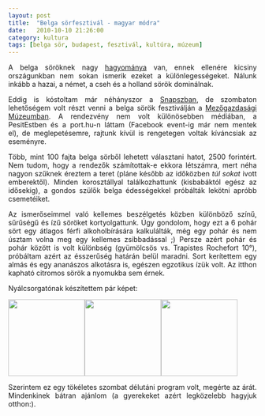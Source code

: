 ```yaml
---
layout: post
title:  "Belga sörfesztivál - magyar módra"
date:   2010-10-10 21:26:00
category: kultura
tags: [belga sör, budapest, fesztivál, kultúra, múzeum]
---
```


<p style="text-align: justify;">
A belga söröknek nagy <a href="http://matrozkocsma.hu/bsh2/index.php?menu0=magunkrol">hagyománya</a> van, ennek ellenére kicsiny országunkban nem sokan ismerik ezeket a különlegességeket. Nálunk inkább a hazai, a német, a cseh és a holland sörök dominálnak.
</p>

<p style="text-align: justify;">
Eddig is kóstoltam már néhányszor a <a href="http://bpex.hu/?obj=3457">Snapszban</a>, de szombaton lehetőségem volt részt venni a belga sörök fesztiválján a <a href="http://www.mezogazdasagimuzeum.hu/article.php?article_id=322">Mezőgazdasági Múzeumban</a>.&nbsp;A rendezvény nem volt különösebben médiában, a PesitEstben és a port.hu-n láttam (Facebook event-ig már nem mentek el),&nbsp;de meglepetésemre, rajtunk kívül is rengetegen voltak kíváncsiak az eseményre.</p>

<p style="text-align: justify;">
Több, mint 100 fajta belga sörből lehetett választani hatot, 2500 forintért. Nem tudom, hogy a rendezők számítottak-e ekkora létszámra, mert néha nagyon szűknek éreztem a teret (pláne később az időközben <i>túl sokat</i> ivott emberektől).&nbsp;Minden korosztállyal találkozhattunk (kisbabáktól egész az idősekig), a gondos szülők belga édességekkel próbálták lekötni apróbb csemetéiket.</p>

<p style="text-align: justify;">
Az ismerőseimmel való kellemes beszélgetés közben különböző színű, sűrűségű és ízű söröket kortyolgattunk. Úgy gondolom, hogy ezt a 6 pohár sört egy átlagos férfi alkoholbírására kalkulálták, még egy pohár és nem úsztam volna meg egy kellemes zsibbadással ;) Persze azért pohár és pohár között is volt különbség (gyümölcsös vs. Trapistes Rochefort 10°), próbáltam azért az&nbsp;ésszerűség határán belül maradni. Sort kerítettem egy almás és egy ananászos alkotásra is, egészen egzotikus ízük volt. Az itthon kapható citromos sörök a nyomukba sem érnek.</p>

<p style="text-align: justify;">
Nyálcsorgatónak készítettem pár képet:</p>

<div style="float: left;">
<a href="http://3.bp.blogspot.com/_6H-od5Nnixo/TLIM5dis3XI/AAAAAAAAA7c/M-OcXOYVOWQ/s1600/IMAG0058.jpg"><img border="0" height="155" src="http://3.bp.blogspot.com/_6H-od5Nnixo/TLIM5dis3XI/AAAAAAAAA7c/M-OcXOYVOWQ/s320/IMAG0058.jpg" /></a></div>

<div style="float: left;">
<a href="http://2.bp.blogspot.com/_6H-od5Nnixo/TLIMzgcCaNI/AAAAAAAAA7Y/_2rtF4-cKuQ/s1600/IMAG0057.jpg"><img border="0" height="155" src="http://2.bp.blogspot.com/_6H-od5Nnixo/TLIMzgcCaNI/AAAAAAAAA7Y/_2rtF4-cKuQ/s320/IMAG0057.jpg" /></a></div>

<div style="float: left;">
<a href="http://4.bp.blogspot.com/_6H-od5Nnixo/TLIM_-Zsw-I/AAAAAAAAA7g/thCCw6gljcw/s1600/IMAG0059.jpg"><img border="0" height="155" src="http://4.bp.blogspot.com/_6H-od5Nnixo/TLIM_-Zsw-I/AAAAAAAAA7g/thCCw6gljcw/s320/IMAG0059.jpg" /></a></div>

<div style="clear: both;">
</div>

<p style="text-align: justify;">
Szerintem ez egy tökéletes szombat délutáni program volt, megérte az árát. Mindenkinek bátran ajánlom (a gyerekeket azért legközelebb hagyjuk otthon:).</p>